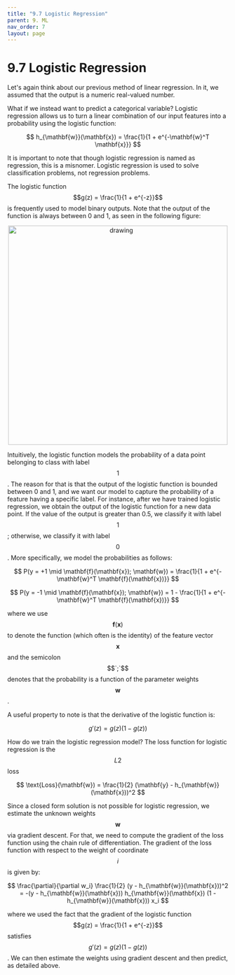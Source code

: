 ```yaml
---
title: "9.7 Logistic Regression"
parent: 9. ML
nav_order: 7
layout: page
---
```


# 9.7 Logistic Regression

Let's again think about our previous method of linear regression. In it, we assumed that the output is a numeric real-valued number.

What if we instead want to predict a categorical variable? Logistic regression allows us to turn a linear combination of our input features into a probability using the logistic function:

$$
h_{\mathbf{w}}(\mathbf{x}) = \frac{1}{1 + e^{-\mathbf{w}^T \mathbf{x}}}
$$

It is important to note that though logistic regression is named as regression, this is a misnomer. Logistic regression is used to solve classification problems, not regression problems.

The logistic function $$g(z) = \frac{1}{1 + e^{-z}}$$ is frequently used to model binary outputs. Note that the output of the function is always between 0 and 1, as seen in the following figure:

<center>
    <img src = "../assets/images/Generalized_logistic_function_A0_K1_B1.5_Q0.5_ν0.5_M0.5.png" alt = "drawing" style = "width:500px;"/>
</center>

Intuitively, the logistic function models the probability of a data point belonging to class with label $$1$$. The reason for that is that the output of the logistic function is bounded between 0 and 1, and we want our model to capture the probability of a feature having a specific label. For instance, after we have trained logistic regression, we obtain the output of the logistic function for a new data point. If the value of the output is greater than 0.5, we classify it with label $$1$$; otherwise, we classify it with label $$0$$. More specifically, we model the probabilities as follows:

$$
P(y = +1 \mid \mathbf{f}(\mathbf{x}); \mathbf{w}) = \frac{1}{1 + e^{-\mathbf{w}^T \mathbf{f}(\mathbf{x})}}
$$

$$
P(y = -1 \mid \mathbf{f}(\mathbf{x}); \mathbf{w}) = 1 - \frac{1}{1 + e^{-\mathbf{w}^T \mathbf{f}(\mathbf{x})}}
$$

where we use $$\mathbf{f}(\mathbf{x})$$ to denote the function (which often is the identity) of the feature vector $$\mathbf{x}$$ and the semicolon $$`;`$$ denotes that the probability is a function of the parameter weights $$\mathbf{w}$$.

A useful property to note is that the derivative of the logistic function is:

$$
g'(z) = g(z)(1 - g(z))
$$

How do we train the logistic regression model? The loss function for logistic regression is the $$L2$$ loss 

$$
\text{Loss}(\mathbf{w}) = \frac{1}{2} (\mathbf{y} - h_{\mathbf{w}}(\mathbf{x}))^2
$$

Since a closed form solution is not possible for logistic regression, we estimate the unknown weights $$\mathbf{w}$$ via gradient descent. For that, we need to compute the gradient of the loss function using the chain rule of differentiation. The gradient of the loss function with respect to the weight of coordinate $$i$$ is given by:

$$
\frac{\partial}{\partial w_i} \frac{1}{2} (y - h_{\mathbf{w}}(\mathbf{x}))^2 = -(y - h_{\mathbf{w}}(\mathbf{x})) h_{\mathbf{w}}(\mathbf{x}) (1 - h_{\mathbf{w}}(\mathbf{x})) x_i
$$

where we used the fact that the gradient of the logistic function $$g(z) = \frac{1}{1 + e^{-z}}$$ satisfies $$g'(z) = g(z)(1 - g(z))$$. We can then estimate the weights using gradient descent and then predict, as detailed above.